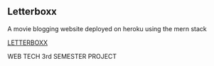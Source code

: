 ## Letterboxx
A movie blogging website deployed on heroku using the mern stack

[LETTERBOXX](https://letterboxx.herokuapp.com)

WEB TECH 3rd SEMESTER PROJECT

